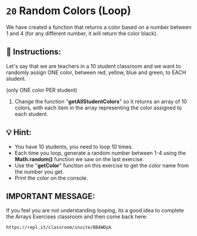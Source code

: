 # `20` Random Colors (Loop)

We have created a function that returns a color based on a number between 1 and 4 (for any different number, it will return the color black).

## 📝 Instructions:

Let's say that we are teachers in a 10 student classroom and we want to randomly assign ONE color, between red, yellow, blue and green, to EACH student.

(only ONE color PER student)

1. Change the function "**getAllStudentColors**" so it returns an array of 10 colors, with each item in the array representing the color assigned to each student.

## 💡 Hint:

- You have 10 students, you need to loop 10 times.
- Each time you loop, generate a random number between 1-4 using the **Math.random()** function we saw on the last exercise.
- Use the "**getColor**" function on this exercise to get the color name from the number you get.
- Print the color on the console.

## IMPORTANT MESSAGE:

If you feel you are not understanding looping, its a good idea to complete the Arrays Exercises classroom and then come back here:
```sh
https://repl.it/classroom/invite/BB4WDpk
```